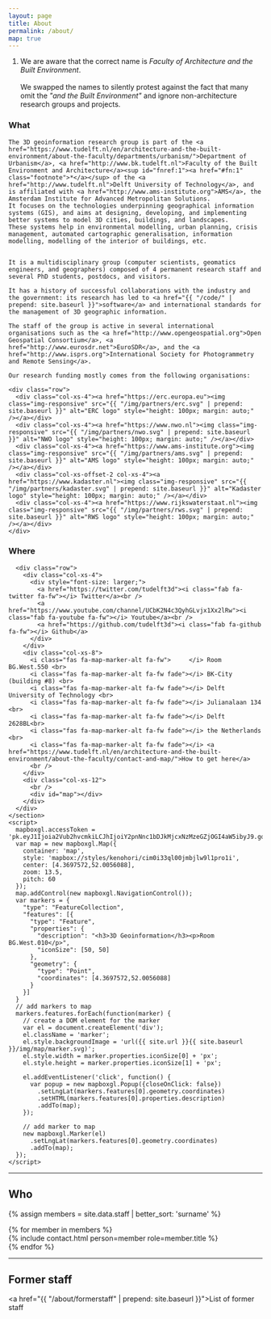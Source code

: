 ```yaml
---
layout: page
title: About
permalink: /about/
map: true
---
```


<div class="footnotes">
  <ol>
    <li id="fn:1">
      <p>We are aware that the correct name is <i>Faculty of Architecture and the Built Environment</i>.<br><br>We swapped the names to silently protest against the fact that many omit the <i>"and the Built Environment"</i> and ignore non-architecture research groups and projects.</p>
    </li>
  </ol>
</div>


<div class="row">
  <div class="col-sm-6">
    <h3>What</h3>

    The 3D geoinformation research group is part of the <a href="https://www.tudelft.nl/en/architecture-and-the-built-environment/about-the-faculty/departments/urbanism/">Department of Urbanism</a>, <a href="http://www.bk.tudelft.nl">Faculty of the Built Environment and Architecture</a><sup id="fnref:1"><a href="#fn:1" class="footnote">*</a></sup> of the <a href="http://www.tudelft.nl">Delft University of Technology</a>, and is affiliated with <a href="http://www.ams-institute.org">AMS</a>, the Amsterdam Institute for Advanced Metropolitan Solutions. 
    It focuses on the technologies underpinning geographical information systems (GIS), and aims at designing, developing, and implementing better systems to model 3D cities, buildings, and landscapes.
    These systems help in environmental modelling, urban planning, crisis management, automated cartographic generalisation, information modelling, modelling of the interior of buildings, etc.


    It is a multidisciplinary group (computer scientists, geomatics engineers, and geographers) composed of 4 permanent research staff and several PhD students, postdocs, and visitors.

    It has a history of successful collaborations with the industry and the government: its research has led to <a href="{{ "/code/" |  prepend: site.baseurl }}">software</a> and international standards for the management of 3D geographic information.

    The staff of the group is active in several international organisations such as the <a href="http://www.opengeospatial.org">Open Geospatial Consortium</a>, <a href="http://www.eurosdr.net">EuroSDR</a>, and the <a href="http://www.isprs.org">International Society for Photogrammetry and Remote Sensing</a>.

    Our research funding mostly comes from the following organisations:

    <div class="row">
      <div class="col-xs-4"><a href="https://erc.europa.eu"><img class="img-responsive" src="{{ "/img/partners/erc.svg" | prepend: site.baseurl }}" alt="ERC logo" style="height: 100px; margin: auto;" /></a></div>
      <div class="col-xs-4"><a href="https://www.nwo.nl"><img class="img-responsive" src="{{ "/img/partners/nwo.svg" | prepend: site.baseurl }}" alt="NWO logo" style="height: 100px; margin: auto;" /></a></div>
      <div class="col-xs-4"><a href="https://www.ams-institute.org"><img class="img-responsive" src="{{ "/img/partners/ams.svg" | prepend: site.baseurl }}" alt="AMS logo" style="height: 100px; margin: auto;" /></a></div>
      <div class="col-xs-offset-2 col-xs-4"><a href="https://www.kadaster.nl"><img class="img-responsive" src="{{ "/img/partners/kadaster.svg" | prepend: site.baseurl }}" alt="Kadaster logo" style="height: 100px; margin: auto;" /></a></div>
      <div class="col-xs-4"><a href="https://www.rijkswaterstaat.nl"><img class="img-responsive" src="{{ "/img/partners/rws.svg" | prepend: site.baseurl }}" alt="RWS logo" style="height: 100px; margin: auto;" /></a></div>
    </div>
  </div>
  <div class="col-sm-6">
    <section id="where">
      <h3>Where</h3>

      <div class="row">
        <div class="col-xs-4">
          <div style="font-size: larger;">
            <a href="https://twitter.com/tudelft3d"><i class="fab fa-twitter fa-fw"></i> Twitter</a><br /> 
            <a href="https://www.youtube.com/channel/UCbK2N4c3QyhGLvjx1Xx2lRw"><i class="fab fa-youtube fa-fw"></i> Youtube</a><br /> 
            <a href="https://github.com/tudelft3d"><i class="fab fa-github fa-fw"></i> Github</a>
          </div>
        </div>
        <div class="col-xs-8">
          <i class="fas fa-map-marker-alt fa-fw">     </i> Room BG.West.550 <br>
          <i class="fas fa-map-marker-alt fa-fw fade"></i> BK-City (building #8) <br>
          <i class="fas fa-map-marker-alt fa-fw fade"></i> Delft University of Technology <br>
          <i class="fas fa-map-marker-alt fa-fw fade"></i> Julianalaan 134 <br>
          <i class="fas fa-map-marker-alt fa-fw fade"></i> Delft 2628BL<br>
          <i class="fas fa-map-marker-alt fa-fw fade"></i> the Netherlands <br>
          <i class="fas fa-map-marker-alt fa-fw fade"></i> <a href="https://www.tudelft.nl/en/architecture-and-the-built-environment/about-the-faculty/contact-and-map/">How to get here</a>
          <br />
        </div>
        <div class="col-xs-12">
          <br />
          <div id="map"></div>
        </div>
      </div>
    </section>
    <script>
      mapboxgl.accessToken = 'pk.eyJ1Ijoia2Vub2hvcmkiLCJhIjoiY2pnNnc1bDJkMjcxNzMzeGZjOGI4aW5ibyJ9.gonBY78tu7tCtqUAQr5YfA';
      var map = new mapboxgl.Map({
        container: 'map',
        style: 'mapbox://styles/kenohori/cim0i33ql00jmbjlw9l1pro1i',
        center: [4.3697572,52.0056088],
        zoom: 13.5,
        pitch: 60
      });
      map.addControl(new mapboxgl.NavigationControl());
      var markers = {
        "type": "FeatureCollection",
        "features": [{
          "type": "Feature",
          "properties": {
            "description": "<h3>3D Geoinformation</h3><p>Room BG.West.010</p>",
            "iconSize": [50, 50]
          },
          "geometry": {
            "type": "Point",
            "coordinates": [4.3697572,52.0056088]
          }
        }]
      }
      // add markers to map
      markers.features.forEach(function(marker) {
        // create a DOM element for the marker
        var el = document.createElement('div');
        el.className = 'marker';
        el.style.backgroundImage = 'url({{ site.url }}{{ site.baseurl }}/img/map/marker.svg)';
        el.style.width = marker.properties.iconSize[0] + 'px';
        el.style.height = marker.properties.iconSize[1] + 'px';

        el.addEventListener('click', function() {
          var popup = new mapboxgl.Popup({closeOnClick: false})
            .setLngLat(markers.features[0].geometry.coordinates)
            .setHTML(markers.features[0].properties.description)
            .addTo(map);
        });

        // add marker to map
        new mapboxgl.Marker(el)
          .setLngLat(markers.features[0].geometry.coordinates)
          .addTo(map);
      });
    </script>
  </div>
</div>


- - - 

<section id="people">
  <h2>Who</h2>

  {% assign members = site.data.staff | better_sort: 'surname' %}

  <div class="row">
    {% for member in members %}
      <div class="col-md-3 col-sm-4 col-xs-6">
        {% include contact.html person=member role=member.title %}
      </div>
    {% endfor %}
  </div>
</section>

- - - 

<section name="people">
  <h2>Former staff</h2>

  <a href="{{ "/about/formerstaff" | prepend: site.baseurl }}">List of former staff</a>

</section>



